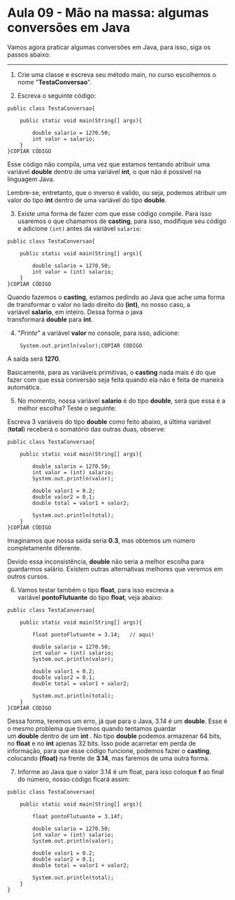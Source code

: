 # Aula 09 - Mão na massa: algumas conversões em Java

Vamos agora praticar algumas conversões em Java, para isso, siga os passos abaixo:

---

1) Crie uma classe e escreva seu método main, no curso escolhemos o nome "**TestaConversao**".

2) Escreva o seguinte código:

```
public class TestaConversao{

    public static void main(String[] args){

        double salario = 1270.50;
        int valor = salario;
    }
}COPIAR CÓDIGO
```

Esse código não compila, uma vez que estamos tentando atribuir uma variável **double** dentro de uma variável **int**, o que não é possível na linguagem Java.

Lembre-se, entretanto, que o inverso é valido, ou seja, podemos atribuir um valor do tipo **int** dentro de uma variável do tipo **double**.

3) Existe uma forma de fazer com que esse código compile. Para isso usaremos o que chamamos de **casting**, para isso, modifique seu código e adicione `(int)` antes da variável `salario`:

```
public class TestaConversao{

    public static void main(String[] args){

        double salario = 1270.50;
        int valor = (int) salario;
    }
}COPIAR CÓDIGO
```

Quando fazemos o **casting**, estamos pedindo ao Java que ache uma forma de transformar o valor no lado direito do **(int)**, no nosso caso, a variável **salario**, em inteiro. Dessa forma o java transformará **double** para **int**.

4) "*Printe*" a variável **valor** no console, para isso, adicione:

```
    System.out.println(valor);COPIAR CÓDIGO
```

A saída será **1270**.

Basicamente, para as variáveis primitivas, o **casting** nada mais é do que fazer com que essa conversão seja feita quando ela não é feita de maneira automática.

5) No momento, nossa variável **salario** é do tipo **double**, será que essa é a melhor escolha? Teste o seguinte:

Escreva 3 variáveis do tipo **double** como feito abaixo, a última variável (**total**) receberá o somatório das outras duas, observe:

```
public class TestaConversao{

    public static void main(String[] args){

        double salario = 1270.50;
        int valor = (int) salario;
        System.out.println(valor);

        double valor1 = 0.2;
        double valor2 = 0.1;
        double total = valor1 + valor2;

        System.out.println(total);
    }
}COPIAR CÓDIGO
```

Imaginamos que nossa saída seria **0.3**, mas obtemos um número completamente diferente.

Devido essa inconsistência, **double** não seria a melhor escolha para guardarmos salário. Existem outras alternativas melhores que veremos em outros cursos.

6) Vamos testar também o tipo **float**, para isso escreva a variável **pontoFlutuante** do tipo **float**, veja abaixo:

```
public class TestaConversao{

    public static void main(String[] args){

        float pontoFlutuante = 3.14;   // aqui!

        double salario = 1270.50;
        int valor = (int) salario;
        System.out.println(valor);

        double valor1 = 0.2;
        double valor2 = 0.1;
        double total = valor1 + valor2;

        System.out.println(total);
    }
}COPIAR CÓDIGO
```

Dessa forma, teremos um erro, já que para o Java, 3.14 é um **double**. Esse é o mesmo problema que tivemos quando tentamos guardar um **double** dentro de um **int** . No tipo **double** podemos armazenar 64 bits, no **float** e no **int** apenas 32 bits. Isso pode acarretar em perda de informação, para que esse código funcione, podemos fazer o **casting**, colocando **(float)** na frente de **3.14**, mas faremos de uma outra forma.

7) Informe ao Java que o valor 3.14 é um float, para isso coloque **f** ao final do número, nosso código ficará assim:

```
public class TestaConversao{

    public static void main(String[] args){

        float pontoFlutuante = 3.14f;

        double salario = 1270.50;
        int valor = (int) salario;
        System.out.println(valor);

        double valor1 = 0.2;
        double valor2 = 0.1;
        double total = valor1 + valor2;

        System.out.println(total);
    }
}
```